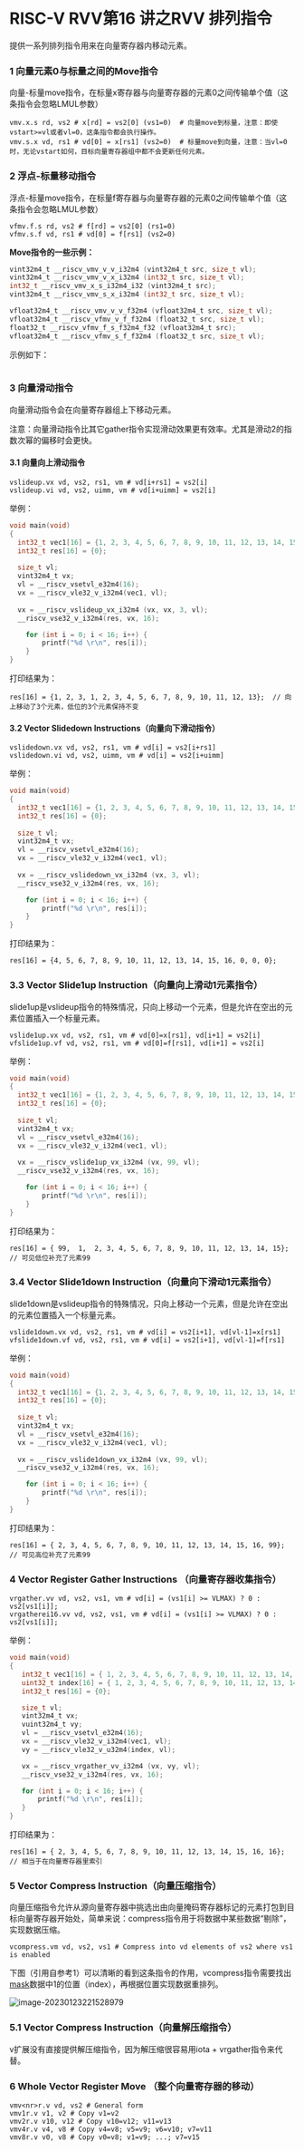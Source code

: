 # RISC-V RVV第16 讲之RVV 排列指令



提供一系列排列指令用来在向量寄存器内移动元素。

### 1 向量元素0与标量之间的Move指令

向量-标量move指令，在标量x寄存器与向量寄存器的元素0之间传输单个值（这条指令会忽略LMUL参数）

~~~shell
vmv.x.s rd, vs2 # x[rd] = vs2[0] (vs1=0)  # 向量move到标量，注意：即使vstart>=vl或者vl=0，这条指令都会执行操作。
vmv.s.x vd, rs1 # vd[0] = x[rs1] (vs2=0)  # 标量move到向量，注意：当vl=0时，无论vstart如何，目标向量寄存器组中都不会更新任何元素。
~~~




### 2 浮点-标量移动指令

浮点-标量move指令，在标量f寄存器与向量寄存器的元素0之间传输单个值（这条指令会忽略LMUL参数）

~~~shell
vfmv.f.s rd, vs2 # f[rd] = vs2[0] (rs1=0)
vfmv.s.f vd, rs1 # vd[0] = f[rs1] (vs2=0)
~~~



**Move指令的一些示例：**

~~~c
vint32m4_t __riscv_vmv_v_v_i32m4 (vint32m4_t src, size_t vl);
vint32m4_t __riscv_vmv_v_x_i32m4 (int32_t src, size_t vl);
int32_t __riscv_vmv_x_s_i32m4_i32 (vint32m4_t src);
vint32m4_t __riscv_vmv_s_x_i32m4 (int32_t src, size_t vl);

vfloat32m4_t __riscv_vmv_v_v_f32m4 (vfloat32m4_t src, size_t vl);
vfloat32m4_t __riscv_vfmv_v_f_f32m4 (float32_t src, size_t vl);
float32_t __riscv_vfmv_f_s_f32m4_f32 (vfloat32m4_t src);
vfloat32m4_t __riscv_vfmv_s_f_f32m4 (float32_t src, size_t vl);
~~~

示例如下：

~~~c

~~~



### 3 向量滑动指令

向量滑动指令会在向量寄存器组上下移动元素。

注意：向量滑动指令比其它gather指令实现滑动效果更有效率。尤其是滑动2的指数次幂的偏移时会更快。

#### 3.1 向量向上滑动指令

~~~shell
vslideup.vx vd, vs2, rs1, vm # vd[i+rs1] = vs2[i]
vslideup.vi vd, vs2, uimm, vm # vd[i+uimm] = vs2[i]
~~~

举例：

~~~c
void main(void)
{
  int32_t vec1[16] = {1, 2, 3, 4, 5, 6, 7, 8, 9, 10, 11, 12, 13, 14, 15, 16};
  int32_t res[16] = {0};
  
  size_t vl;
  vint32m4_t vx;
  vl = __riscv_vsetvl_e32m4(16);
  vx = __riscv_vle32_v_i32m4(vec1, vl);
  
  vx = __riscv_vslideup_vx_i32m4 (vx, vx, 3, vl);
  __riscv_vse32_v_i32m4(res, vx, 16);

	for (int i = 0; i < 16; i++) {
	    printf("%d \r\n", res[i]);
	}
}
~~~

打印结果为：

~~~log
res[16] = {1, 2, 3, 1, 2, 3, 4, 5, 6, 7, 8, 9, 10, 11, 12, 13};  // 向上移动了3个元素，低位的3个元素保持不变
~~~



#### 3.2 Vector Slidedown Instructions（向量向下滑动指令）

~~~shell
vslidedown.vx vd, vs2, rs1, vm # vd[i] = vs2[i+rs1]
vslidedown.vi vd, vs2, uimm, vm # vd[i] = vs2[i+uimm]
~~~

举例：

~~~c
void main(void)
{
  int32_t vec1[16] = {1, 2, 3, 4, 5, 6, 7, 8, 9, 10, 11, 12, 13, 14, 15, 16};
  int32_t res[16] = {0};
  
  size_t vl;
  vint32m4_t vx;
  vl = __riscv_vsetvl_e32m4(16);
  vx = __riscv_vle32_v_i32m4(vec1, vl);
  
  vx = __riscv_vslidedown_vx_i32m4 (vx, 3, vl);
  __riscv_vse32_v_i32m4(res, vx, 16);

	for (int i = 0; i < 16; i++) {
	    printf("%d \r\n", res[i]);
	}
}
~~~

打印结果为：

~~~log
res[16] = {4, 5, 6, 7, 8, 9, 10, 11, 12, 13, 14, 15, 16, 0, 0, 0};
~~~



### 3.3 Vector Slide1up Instruction（向量向上滑动1元素指令） 

slide1up是vslideup指令的特殊情况，只向上移动一个元素，但是允许在空出的元素位置插入一个标量元素。

~~~shell
vslide1up.vx vd, vs2, rs1, vm # vd[0]=x[rs1], vd[i+1] = vs2[i]
vfslide1up.vf vd, vs2, rs1, vm # vd[0]=f[rs1], vd[i+1] = vs2[i]
~~~

举例：

~~~c
void main(void)
{
  int32_t vec1[16] = {1, 2, 3, 4, 5, 6, 7, 8, 9, 10, 11, 12, 13, 14, 15, 16};
  int32_t res[16] = {0};
  
  size_t vl;
  vint32m4_t vx;
  vl = __riscv_vsetvl_e32m4(16);
  vx = __riscv_vle32_v_i32m4(vec1, vl);
  
  vx = __riscv_vslide1up_vx_i32m4 (vx, 99, vl);
  __riscv_vse32_v_i32m4(res, vx, 16);

	for (int i = 0; i < 16; i++) {
	    printf("%d \r\n", res[i]);
	}
}
~~~

打印结果为：

~~~log
res[16] = { 99,  1,  2, 3, 4, 5, 6, 7, 8, 9, 10, 11, 12, 13, 14, 15}; // 可见低位补充了元素99
~~~



### 3.4 Vector Slide1down Instruction（向量向下滑动1元素指令） 

slide1down是vslideup指令的特殊情况，只向上移动一个元素，但是允许在空出的元素位置插入一个标量元素。

~~~shell
vslide1down.vx vd, vs2, rs1, vm # vd[i] = vs2[i+1], vd[vl-1]=x[rs1]
vfslide1down.vf vd, vs2, rs1, vm # vd[i] = vs2[i+1], vd[vl-1]=f[rs1]
~~~

举例：

~~~c
void main(void)
{
  int32_t vec1[16] = {1, 2, 3, 4, 5, 6, 7, 8, 9, 10, 11, 12, 13, 14, 15, 16};
  int32_t res[16] = {0};
  
  size_t vl;
  vint32m4_t vx;
  vl = __riscv_vsetvl_e32m4(16);
  vx = __riscv_vle32_v_i32m4(vec1, vl);
  
  vx = __riscv_vslide1down_vx_i32m4 (vx, 99, vl);
  __riscv_vse32_v_i32m4(res, vx, 16);

	for (int i = 0; i < 16; i++) {
	    printf("%d \r\n", res[i]);
	}
}
~~~

打印结果为：

~~~log
res[16] = { 2, 3, 4, 5, 6, 7, 8, 9, 10, 11, 12, 13, 14, 15, 16, 99}; // 可见高位补充了元素99
~~~



### 4 Vector Register Gather Instructions （向量寄存器收集指令）

~~~shell
vrgather.vv vd, vs2, vs1, vm # vd[i] = (vs1[i] >= VLMAX) ? 0 : vs2[vs1[i]];
vrgatherei16.vv vd, vs2, vs1, vm # vd[i] = (vs1[i] >= VLMAX) ? 0 : vs2[vs1[i]];
~~~

举例：

~~~c
void main(void)
{
   int32_t vec1[16] = { 1, 2, 3, 4, 5, 6, 7, 8, 9, 10, 11, 12, 13, 14, 15, 16 };
   uint32_t index[16] = { 1, 2, 3, 4, 5, 6, 7, 8, 9, 10, 11, 12, 13, 14, 15, 15 };
   int32_t res[16] = {0};

   size_t vl;
   vint32m4_t vx;
   vuint32m4_t vy;
   vl = __riscv_vsetvl_e32m4(16);
   vx = __riscv_vle32_v_i32m4(vec1, vl);
   vy = __riscv_vle32_v_u32m4(index, vl);

   vx = __riscv_vrgather_vv_i32m4 (vx, vy, vl);
   __riscv_vse32_v_i32m4(res, vx, 16);

   for (int i = 0; i < 16; i++) {
	   printf("%d \r\n", res[i]);
   }
}
~~~

打印结果为：

~~~log
res[16] = { 2, 3, 4, 5, 6, 7, 8, 9, 10, 11, 12, 13, 14, 15, 16, 16}; // 相当于在向量寄存器里索引
~~~



### 5 Vector Compress Instruction（向量压缩指令）

向量压缩指令允许从源向量寄存器中挑选出由向量掩码寄存器标记的元素打包到目标向量寄存器开始处，简单来说：compress指令用于将数据中某些数据“剔除”，实现数据压缩。

~~~shell
vcompress.vm vd, vs2, vs1 # Compress into vd elements of vs2 where vs1 is enabled
~~~

下图（引用自参考1）可以清晰的看到这条指令的作用，vcompress指令需要找出[mask](https://so.csdn.net/so/search?q=mask&spm=1001.2101.3001.7020)数据中1的位置（index），再根据位置实现数据重排列。

![image-20230123221528979](C:\Users\shuzhuo\AppData\Roaming\Typora\typora-user-images\image-20230123221528979.png)

### 5.1 Vector Compress Instruction（向量解压缩指令）

v扩展没有直接提供解压缩指令，因为解压缩很容易用iota + vrgather指令来代替。



### 6 Whole Vector Register Move （整个向量寄存器的移动）

~~~shell
vmv<nr>r.v vd, vs2 # General form
vmv1r.v v1, v2 # Copy v1=v2
vmv2r.v v10, v12 # Copy v10=v12; v11=v13
vmv4r.v v4, v8 # Copy v4=v8; v5=v9; v6=v10; v7=v11
vmv8r.v v0, v8 # Copy v0=v8; v1=v9; ...; v7=v15
~~~

